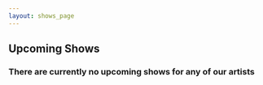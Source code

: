 ```yaml
---
layout: shows_page
---
```

## Upcoming Shows

### There are currently no upcoming shows for any of our artists
